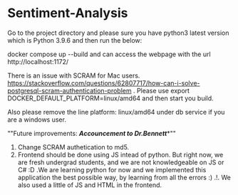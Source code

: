 # Sentiment-Analysis

Go to the project directory and please sure you have python3 latest version which is Python 3.9.6 and then run the below:

docker compose up --build and can access the webpage with the url http://localhost:1172/ 

There is an issue with SCRAM for Mac users. https://stackoverflow.com/questions/62807717/how-can-i-solve-postgresql-scram-authentication-problem . Please use export DOCKER_DEFAULT_PLATFORM=linux/amd64 and then start you build. 

Also please remove the line platform: linux/amd64 under db service if you are a windows user.

""Future improvements: ***Accouncement to Dr.Bennett****""

1. Change SCRAM authetication to md5.
2. Frontend should be done using JS intead of python. But right now, we are fresh undergrad students, and we are not knowledgeable on JS or C# :D .We are      learning python for now and we implemented this application the best possible way, by learning from all the errors :) .!. We also used a little of JS      and HTML in the frontend.
